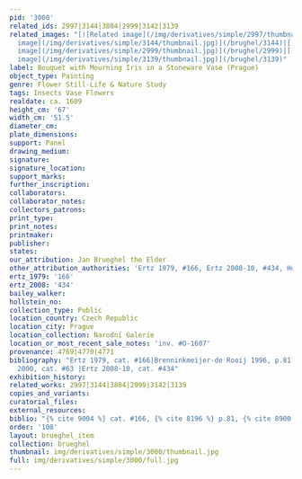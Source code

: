 ```yaml
---
pid: '3000'
related_ids: 2997|3144|3804|2999|3142|3139
related_images: "[![Related image](/img/derivatives/simple/2997/thumbnail.jpg)](/brughel/2997)|[![Related
  image](/img/derivatives/simple/3144/thumbnail.jpg)](/brughel/3144)|[![Related image](/img/derivatives/simple/3804/thumbnail.jpg)](/brughel/3804)|[![Related
  image](/img/derivatives/simple/2999/thumbnail.jpg)](/brughel/2999)|[![Related image](/img/derivatives/simple/3142/thumbnail.jpg)](/brughel/3142)|[![Related
  image](/img/derivatives/simple/3139/thumbnail.jpg)](/brughel/3139)"
label: Bouquet with Mourning Iris in a Stoneware Vase (Prague)
object_type: Painting
genre: Flower Still-Life & Nature Study
tags: Insects Vase Flowers
realdate: ca. 1609
height_cm: '67'
width_cm: '51.5'
diameter_cm: 
plate_dimensions: 
support: Panel
drawing_medium: 
signature: 
signature_location: 
support_marks: 
further_inscription: 
collaborators: 
collaborator_notes: 
collectors_patrons: 
print_type: 
print_notes: 
printmaker: 
publisher: 
states: 
our_attribution: Jan Brueghel the Elder
other_attribution_authorities: 'Ertz 1979, #166, Ertz 2008-10, #434, Honig database'
ertz_1979: '166'
ertz_2008: '434'
bailey_walker: 
hollstein_no: 
collection_type: Public
location_country: Czech Republic
location_city: Prague
location_collection: Narodní Galerie
location_or_most_recent_sale_notes: 'inv. #O-1607'
provenance: 4769|4770|4771
bibliography: "Ertz 1979, cat. #166|Brenninkmeijer-de Rooij 1996, p.81|\x8Ailhe?ovice
  2000, cat. #63 |Ertz 2008-10, cat. #434"
exhibition_history: 
related_works: 2997|3144|3804|2999|3142|3139
copies_and_variants: 
curatorial_files: 
external_resources: 
biblio: "{% cite 9004 %} cat. #166, {% cite 8196 %} p.81, {% cite 8900 %} cat. #434"
order: '108'
layout: brueghel_item
collection: brueghel
thumbnail: img/derivatives/simple/3000/thumbnail.jpg
full: img/derivatives/simple/3000/full.jpg
---
```

